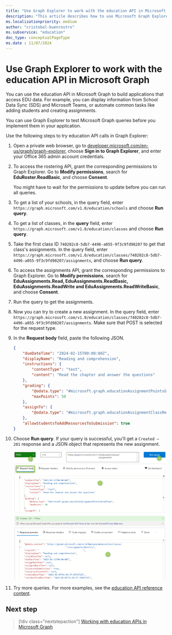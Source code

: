 ```yaml
---
title: "Use Graph Explorer to work with the education API in Microsoft Graph"
description: "This article describes how to use Microsoft Graph Explorer to use edudtion APIs in Microsoft Graph."
ms.localizationpriority: medium
author: "cristobal-buenrostro"
ms.subservice: "education"
doc_type: conceptualPageType
ms.date : 11/07/2024
---
```


# Use Graph Explorer to work with the education API in Microsoft Graph

You can use the education API in Microsoft Graph to build applications that access EDU data. For example, you can display information from School Data Sync (SDS) and Microsoft Teams, or automate common tasks like adding students and creating assignments.

You can use Graph Explorer to test Microsoft Graph queries before you implement them in your application. 

Use the following steps to try education API calls in Graph Explorer:

1. Open a private web browser, go to [developer.microsoft.com/en-us/graph/graph-explorer](https://developer.microsoft.com/en-us/graph/graph-explorer), choose **Sign in to Graph Explorer**, and enter your Office 365 admin account credentials. 

1. To access the rostering API, grant the corresponding permissions to Graph Explorer. Go to **Modify permissions**, search for **EduRoster.ReadBasic**, and choose **Consent**.

   You might have to wait for the permissions to update before you can run all queries.

1. To get a list of your schools, in the query field, enter `https://graph.microsoft.com/v1.0/education/schools` and choose **Run query**.

1. To get a list of classes, in the **query** field, enter `https://graph.microsoft.com/v1.0/education/classes` and choose **Run query**.

1. Take the first class ID `740202c8-5db7-4496-a055-9f3c9fd98207` to get that class's assignments. In the query field, enter `https://graph.microsoft.com/v1.0/education/classes/740202c8-5db7-4496-a055-9f3c9fd98207/assignments`, and choose **Run query**.

1. To access the assignments API, grant the corresponding permissions to Graph Explorer. Go to **Modify permissions**, search for **EduAssignments.Read, EduAssignments.ReadBasic, EduAssignments.ReadWrite and EduAssignments.ReadWriteBasic**, and choose **Consent**.

1. Run the query to get the assignments.

1. Now you can try to create a new assignment. In the query field, enter `https://graph.microsoft.com/v1.0/education/classes/740202c8-5db7-4496-a055-9f3c9fd98207/assignments`. Make sure that POST is selected for the request type.

1. In the **Request body** field, paste the following JSON.

      ```json
      {
          "dueDateTime": "2024-02-15T00:00:00Z",
          "displayName": "Reading and comprehension",
          "instructions": {
              "contentType": "text",
              "content": "Read the chapter and answer the questions"
          },
          "grading": {
              "@odata.type": "#microsoft.graph.educationAssignmentPointsGradeType",
              "maxPoints": 50
          },
          "assignTo": {
              "@odata.type": "#microsoft.graph.educationAssignmentClassRecipient"
          },
          "allowStudentsToAddResourcesToSubmission": true
      }
      ```

1. Choose **Run query**. If your query is successful, you'll get a `Created – 201` response and a JSON object that represents the new assignment.

      ![Screenshot of the Create assignment query request and response in Graph Explorer](./images/msgraph-onboarding/explorer8-createassignment.png)

1. Try more queries. For more examples, see the [education API reference content](/graph/api/resources/education-overview).


## Next step

> [!div class="nextstepaction"]
> [Working with education APIs in Microsoft Graph](/graph/api/resources/education-overview)
